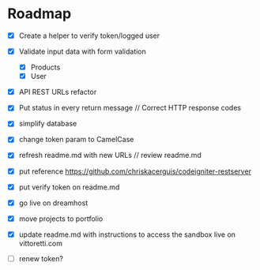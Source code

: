  # Roadmap

 - [x] Create a helper to verify token/logged user
 - [x] Validate input data with form validation
    - [X] Products
    - [x] User
 - [X] API REST URLs refactor
 - [x] Put status in every return message // Correct HTTP response codes
 - [x] simplify database
 - [x] change token param to CamelCase
 - [x] refresh readme.md with new URLs // review readme.md
 - [x] put reference https://github.com/chriskacerguis/codeigniter-restserver
 - [x] put verify token on readme.md
 - [x] go live on dreamhost
 - [x] move projects to portfolio
 - [x] update readme.md with instructions to access the sandbox live on vittoretti.com
 - [ ] renew token?
 
